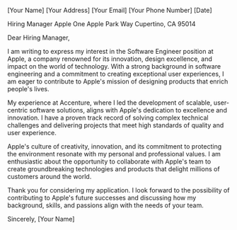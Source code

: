 [Your Name]
[Your Address]
[Your Email]
[Your Phone Number]
[Date]

Hiring Manager
Apple
One Apple Park Way
Cupertino, CA 95014

Dear Hiring Manager,

I am writing to express my interest in the Software Engineer position at Apple, a company renowned for its innovation, design excellence, and impact on the world of technology. With a strong background in software engineering and a commitment to creating exceptional user experiences, I am eager to contribute to Apple's mission of designing products that enrich people's lives.

My experience at Accenture, where I led the development of scalable, user-centric software solutions, aligns with Apple's dedication to excellence and innovation. I have a proven track record of solving complex technical challenges and delivering projects that meet high standards of quality and user experience.

Apple's culture of creativity, innovation, and its commitment to protecting the environment resonate with my personal and professional values. I am enthusiastic about the opportunity to collaborate with Apple's team to create groundbreaking technologies and products that delight millions of customers around the world.

Thank you for considering my application. I look forward to the possibility of contributing to Apple's future successes and discussing how my background, skills, and passions align with the needs of your team.

Sincerely,
[Your Name]
